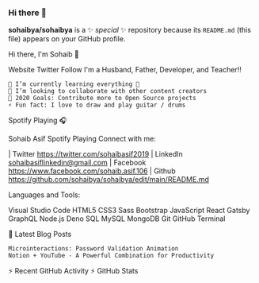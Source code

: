 ### Hi there 👋


**sohaibya/sohaibya** is a ✨ _special_ ✨ repository because its `README.md` (this file) appears on your GitHub profile.

Hi there, I'm Sohaib 👋

Website Twitter Follow
I'm a Husband, Father, Developer, and Teacher!!

    
    🌱 I’m currently learning everything 🤣
    👯 I’m looking to collaborate with other content creators
    🥅 2020 Goals: Contribute more to Open Source projects
    ⚡ Fun fact: I love to draw and play guitar / drums

Spotify Playing 🎧

Sohaib Asif Spotify Playing
Connect with me:

 | Twitter https://twitter.com/sohaibasif2019 | LinkedIn sohaibasiflinkedin@gmail.com | Facebook https://www.facebook.com/sohaib.asif.106
 |  Github https://github.com/sohaibya/sohaibya/edit/main/README.md

Languages and Tools:

Visual Studio Code HTML5 CSS3 Sass Bootstrap JavaScript React Gatsby GraphQL Node.js Deno SQL MySQL MongoDB Git GitHub Terminal



📕 Latest Blog Posts

    Microinteractions: Password Validation Animation
    Notion + YouTube - A Powerful Combination for Productivity
    
⚡ Recent GitHub Activity
⚡ GitHub Stats
